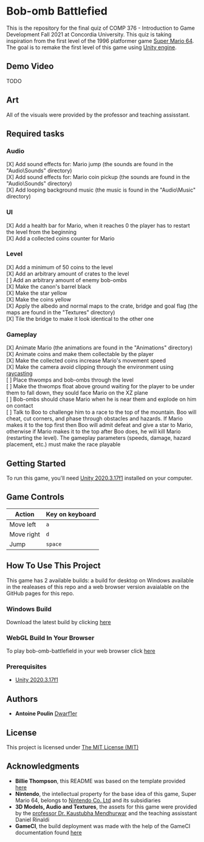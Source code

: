 # Bob-omb Battlefied
This is the repository for the final quiz of COMP 376 - Introduction to Game Development Fall 2021 at Concordia University. This quiz is taking inspiration from the first level of the 1996 platformer game [Super Mario 64](https://en.wikipedia.org/wiki/Super_Mario_64). The goal is to remake the first level of this game using [Unity engine](https://unity.com/).

## Demo Video

TODO

## Art

All of the visuals were provided by the professor and teaching assisstant.

## Required tasks

### Audio

[X] Add sound effects for: Mario jump (the sounds are found in the "Audio\Sounds" directory)\
[X] Add sound effects for: Mario coin pickup (the sounds are found in the "Audio\Sounds" directory)\
[X] Add looping background music (the music is found in the "Audio\Music" directory)

### UI

[X] Add a health bar for Mario, when it reaches 0 the player has to restart the level from the beginning\
[X] Add a collected coins counter for Mario

### Level

[X] Add a minimum of 50 coins to the level\
[X] Add an arbitrary amount of crates to the level\
[ ] Add an arbitrary amount of enemy bob-ombs\
[X] Make the canon's barrel black\
[X] Make the star yellow\
[X] Make the coins yellow\
[X] Apply the albedo and normal maps to the crate, bridge and goal flag (the maps are found in the "Textures" directory)\
[X] Tile the bridge to make it look identical to the other one

### Gameplay

[X] Animate Mario (the animations are found in the "Animations" directory)\
[X] Animate coins and make them collectable by the player\
[X] Make the collected coins increase Mario's movement speed\
[X] Make the camera avoid clipping through the environment using [raycasting](https://docs.unity3d.com/ScriptReference/Physics.Raycast.html)\
[ ] Place thwomps and bob-ombs through the level\
[ ] Make the thwomps float above ground waiting for the player to be under them to fall down, they sould face Mario on the XZ plane\
[ ] Bob-ombs should chase Mario when he is near them and explode on him on contact\
[ ] Talk to Boo to challenge him to a race to the top of the mountain. Boo will cheat, cut corners, and phase through obstacles and hazards. If Mario makes it to the top first then Boo will admit defeat and give a star to Mario, otherwise if Mario makes it to the top after Boo does, he will kill Mario (restarting the level). The gameplay parameters (speeds, damage, hazard placement, etc.) must make the race playable

## Getting Started

To run this game, you'll need [Unity 2020.3.17f1](https://unity3d.com/get-unity/download?thank-you=update&download_nid=65098&os=Win) installed on your computer.

## Game Controls

Action | Key on keyboard
--- | --- 
Move left | `a`
Move right | `d` 
Jump | `space`

## How To Use This Project

This game has 2 available builds: a build for desktop on Windows available in the realeases of this repo and a web browser version avaialable on the GitHub pages for this repo.

### Windows Build

Download the latest build by clicking [here](https://github.com/Dwarf1er/COVIDBoy/releases/)

### WebGL Build In Your Browser

To play bob-omb-battlefield in your web browser click [here](https://dwarf1er.github.io/bob-omb-battlefield/)

### Prerequisites
 
- [Unity 2020.3.17f1](https://unity3d.com/get-unity/download?thank-you=update&download_nid=65098&os=Win)

## Authors

  - **Antoine Poulin**
    [Dwarf1er](https://github.com/Dwarf1er)

## License

This project is licensed under [The MIT License (MIT)](LICENSE)

## Acknowledgments

  - **Billie Thompson**, this README was based on the template provided [here](https://github.com/PurpleBooth/a-good-readme-template)
  - **Nintendo**, the intellectual property for the base idea of this game, Super Mario 64, belongs to [Nintendo Co. Ltd](https://www.nintendo.com/) and its subsidiaries
  - **3D Models, Audio and Textures**, the assets for this game were provided by the [professor Dr. Kaustubha Mendhurwar](https://www.concordia.ca/ginacody/computer-science-software-eng/faculty.html?fpid=kaustubhaashok-mendhurwar) and the teaching assisstant Daniel Rinaldi
  - **GameCI**, the build deployment was made with the help of the GameCI documentation found [here](https://github.com/game-ci/documentation)
